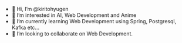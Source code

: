 - 👋 Hi, I’m @kiritohyugen
- 👀 I’m interested in AI, Web Development and Anime
- 🌱 I’m currently learning Web Development using Spring, Postgresql, Kafka etc...
- 💞️ I’m looking to collaborate on Web Development.

<!---
kiritohyugen/kiritohyugen is a ✨ special ✨ repository because its `README.md` (this file) appears on your GitHub profile.
You can click the Preview link to take a look at your changes.
--->
